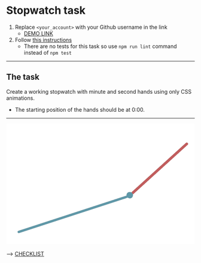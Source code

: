 # Stopwatch task
1. Replace `<your_account>` with your Github username in the link
    - [DEMO LINK](https://Lara-l-art.github.io/layout_stop-watch/)
2. Follow [this instructions](https://Lara-l-art.github.io/layout_task-guideline/)
    - There are no tests for this task so use `npm run lint` command instead of `npm test`
___

## The task
Create a working stopwatch with minute and second hands using only CSS animations.
- The starting position of the hands should be at 0:00.
---
![demo](stopwatch.png)

--> [CHECKLIST](https://github.com/mate-academy/layout_stop-watch/blob/master/checklist.md)
